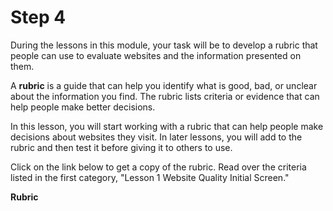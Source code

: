 # Step 4

During the lessons in this module, your task will be to develop a rubric that people can use to evaluate websites and the information presented on them. 

A **rubric** is a guide that can help you identify what is good, bad, or unclear about the information you find. The rubric lists criteria or evidence that can help people make better decisions.

In this lesson, you will start working with a rubric that can help people make decisions about websites they visit. In later lessons, you will add to the rubric and then test it before giving it to others to use. 

Click on the link below to get a copy of the rubric. Read over the criteria listed in the first category, "Lesson 1 Website Quality Initial Screen."

**Rubric**
<!--needs link(s)!-->